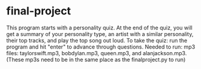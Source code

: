 # final-project
This program starts with a personality quiz. At the end of the quiz, you will get a summary of your personality type, an artist with a similar personality, their top tracks, and play the top song out loud. To take the quiz: run the program and hit "enter" to advance through questions. Needed to run: mp3 files: taylorswift.mp3, bobdylan.mp3, queen.mp3, and alanjackson.mp3. (These mp3s need to be in the same place as the finalproject.py to run)
